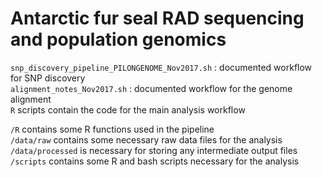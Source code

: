 # Antarctic fur seal RAD sequencing and population genomics 

`snp_discovery_pipeline_PILONGENOME_Nov2017.sh` : documented workflow for SNP discovery  
`alignment_notes_Nov2017.sh` : documented  workflow for the genome alignment  
`R` scripts contain the code for the main analysis workflow  

`/R` contains some R functions used in the pipeline  
`/data/raw` contains some necessary raw data files for the analysis  
`/data/processed` is necessary for storing any intermediate output files  
`/scripts` contains some R and bash scripts necessary for the analysis

